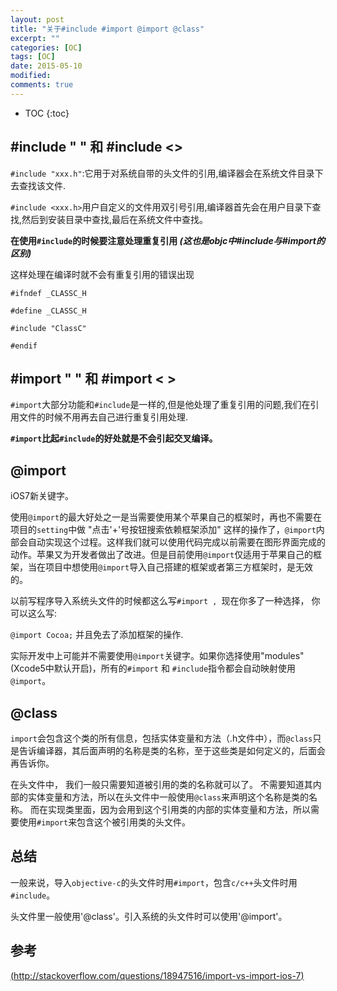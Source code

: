 ```yaml
---
layout: post
title: "关于#include #import @import @class"
excerpt: ""
categories: [OC]
tags: [OC]
date: 2015-05-10
modified: 
comments: true
---
```


* TOC
{:toc}


## #include " " 和 #include <>

`#include "xxx.h"`:它用于对系统自带的头文件的引用,编译器会在系统文件目录下去查找该文件.

`#include <xxx.h>`用户自定义的文件用双引号引用,编译器首先会在用户目录下查找,然后到安装目录中查找,最后在系统文件中查找。

**在使用`#include`的时候要注意处理重复引用 *(这也是objc中#include与#import的区别)***

这样处理在编译时就不会有重复引用的错误出现

```
#ifndef _CLASSC_H

#define _CLASSC_H

#include "ClassC"

#endif
```



## #import " " 和 #import < >

`#import`大部分功能和`#include`是一样的,但是他处理了重复引用的问题,我们在引用文件的时候不用再去自己进行重复引用处理.

**`#import`比起`#include`的好处就是不会引起交叉编译。**



## @import 

iOS7新关键字。

使用`@import`的最大好处之一是当需要使用某个苹果自己的框架时，再也不需要在项目的`setting`中做 "点击'+'号按钮搜索依赖框架添加" 这样的操作了，`@import`内部会自动实现这个过程。这样我们就可以使用代码完成以前需要在图形界面完成的动作。苹果又为开发者做出了改进。但是目前使用`@import`仅适用于苹果自己的框架，当在项目中想使用`@import`导入自己搭建的框架或者第三方框架时，是无效的。

以前写程序导入系统头文件的时候都这么写`#import , `现在你多了一种选择， 你可以这么写:

`@import Cocoa;` 并且免去了添加框架的操作.

实际开发中上可能并不需要使用`@import`关键字。如果你选择使用"modules"(Xcode5中默认开启)，所有的`#import` 和 `#include`指令都会自动映射使用`@import`。



## @class 

`import`会包含这个类的所有信息，包括实体变量和方法（.h文件中），而`@class`只是告诉编译器，其后面声明的名称是类的名称，至于这些类是如何定义的，后面会再告诉你。

在头文件中， 我们一般只需要知道被引用的类的名称就可以了。 不需要知道其内部的实体变量和方法，所以在头文件中一般使用`@class`来声明这个名称是类的名称。 而在实现类里面，因为会用到这个引用类的内部的实体变量和方法，所以需要使用`#import`来包含这个被引用类的头文件。

## 总结

一般来说，导入`objective-c`的头文件时用`#import`，包含`c/c++`头文件时用`#include`。

头文件里一般使用'@class'。引入系统的头文件时可以使用'@import'。

## 参考

[(http://stackoverflow.com/questions/18947516/import-vs-import-ios-7)](http://stackoverflow.com/questions/18947516/import-vs-import-ios-7)
